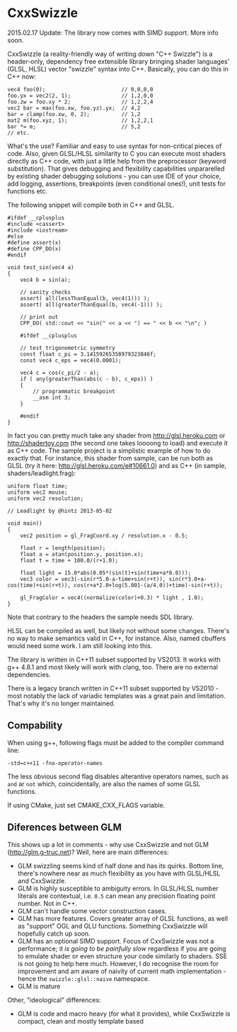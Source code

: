 CxxSwizzle
==========

2015.02.17 Update: The library now comes with SIMD support. More info soon.

CxxSwizzle (a reality-friendly way of writing down "C++ Swizzle") is a header-only, dependency free extensible library bringing shader languages' (GLSL, HLSL) vector "swizzle" syntax into C++. Basically, you can do this in C++ now:

    vec4 foo(0);                        // 0,0,0,0
    foo.yx = vec2(2, 1);                // 1,2,0,0
    foo.zw = foo.xy * 2;                // 1,2,2,4
    vec2 bar = max(foo.xw, foo.yz).yx;  // 4,2
    bar = clamp(foo.xw, 0, 2);          // 1,2  
    mat2 m(foo.xyz, 1);                 // 1,2,2,1
    bar *= m;                           // 5,2
    // etc.

What's the use? Familiar and easy to use syntax for non-critical pieces of code. Also, given GLSL/HLSL similarity to C you can execute most shaders directly as C++ code, with just a little help from the preprocessor (keyword substitution). That gives debugging and flexibility capabilities unpararelled by existing shader debugging solutions - you can use IDE of your choice, add logging, assertions, breakpoints (even conditional ones!), unit tests for functions etc.

The following snippet will compile both in C++ and GLSL.

    #ifdef __cplusplus
    #include <cassert>
    #include <iostream>
    #else
    #define assert(x)
    #define CPP_DO(x)
    #endif

    void test_sin(vec4 a)
    {
        vec4 b = sin(a);

        // sanity checks
        assert( all(lessThanEqual(b, vec4(1))) );
        assert( all(greaterThanEqual(b, vec4(-1))) );

        // print out
        CPP_DO( std::cout << "sin(" << a << ") == " << b << "\n"; )

        #ifdef __cplusplus
        
        // test trigonometric symmetry
        const float c_pi = 3.14159265358979323846f;
        const vec4 c_eps = vec4(0.0001);

        vec4 c = cos(c_pi/2 - a);
        if ( any(greaterThan(abs(c - b), c_eps)) )
        {
            // programmatic breakpoint
            __asm int 3;
        }
        
        #endif
    }

In fact you can pretty much take any shader from http://glsl.heroku.com or http://shadertoy.com (the second one takes loooong to load) and execute it as C++ code. The sample project is a simplistic example of how to do exactly that. For instance, this shader from sample, can be run both as GLSL (try it here: http://glsl.heroku.com/e#10661.0) and as C++ (in sample, shaders/leadlight.frag):

    uniform float time;
    uniform vec2 mouse;
    uniform vec2 resolution;

    // Leadlight by @hintz 2013-05-02

    void main()
    {
        vec2 position = gl_FragCoord.xy / resolution.x - 0.5;
        
        float r = length(position);
        float a = atan(position.y, position.x);
        float t = time + 100.0/(r+1.0);
        
        float light = 15.0*abs(0.05*(sin(t)+sin(time+a*8.0)));
        vec3 color = vec3(-sin(r*5.0-a-time+sin(r+t)), sin(r*3.0+a-cos(time)+sin(r+t)), cos(r+a*2.0+log(5.001-(a/4.0))+time)-sin(r+t));
        
        gl_FragColor = vec4((normalize(color)+0.3) * light , 1.0);
    }

Note that contrary to the headers the sample needs SDL library. 
    
HLSL can be compiled as well, but likely not without some changes. There's no way to make semantics valid in C++, for instance. Also, named cbuffers would need some work. I am still looking into this.

The library is written in C++11 subset supported by VS2013. It works with g++ 4.8.1 and most likely will work with clang, too. There are no external dependencies.

There is a legacy branch written in C++11 subset supported by VS2010 - most notably the lack of variadic templates was a great pain and limitation. That's why it's no longer maintained.

Compability
---------------------------------------------------

When using g++, following flags must be added to the compiler command line:

    -std=c++11 -fno-operator-names

The less obvious second flag disables alterantive operators names, such as `and` ar `not` which, coincidentally, are also the names of some GLSL functions.

If using CMake, just set CMAKE_CXX_FLAGS variable.

Diferences between GLM
---------------------------------------------------

This shows up a lot in comments - why use CxxSwizzle and not GLM (http://glm.g-truc.net)? Well, here are main differences:

* GLM swizzling seems kind of half done and has its quirks. Bottom line, there's nowhere near as much flexibility as you have with GLSL/HLSL and CxxSwizzle.
* GLM is highly susceptible to ambiguity errors. In GLSL/HLSL number literals are contextual, i.e. `0.5` can mean any precision floating point number. Not in C++.
* GLM can't handle some vector construction cases.
* GLM has more features. Covers greater array of GLSL functions, as well as "support" OGL and GLU functions. Something CxxSwizzle will hopefully catch up soon.
* GLM has an optional SIMD support. Focus of CxxSwizzle was not a performance; it *is going to be painfully slow* regardless if you are going to emulate shader or even structure your code similarly to shaders. SSE is not going to help here much. However, I do recognise the room for improvement and am aware of naivity of current math implementation - hence the `swizzle::glsl::naive` namespace.
* GLM is mature

Other, "ideological" differences:
* GLM is code and macro heavy (for what it provides), while CxxSwizzle is compact, clean and mostly template based
